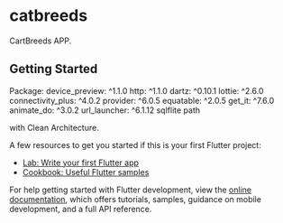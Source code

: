 # catbreeds

CartBreeds APP.

## Getting Started

  Package:
    device_preview: ^1.1.0 
    http: ^1.1.0
    dartz: ^0.10.1
    lottie: ^2.6.0
    connectivity_plus: ^4.0.2
    provider: ^6.0.5
    equatable: ^2.0.5
    get_it: ^7.6.0
    animate_do: ^3.0.2
    url_launcher: ^6.1.12
    sqlflite 
    path
    

with Clean Architecture.


A few resources to get you started if this is your first Flutter project:

- [Lab: Write your first Flutter app](https://docs.flutter.dev/get-started/codelab)
- [Cookbook: Useful Flutter samples](https://docs.flutter.dev/cookbook)

For help getting started with Flutter development, view the
[online documentation](https://docs.flutter.dev/), which offers tutorials,
samples, guidance on mobile development, and a full API reference.
